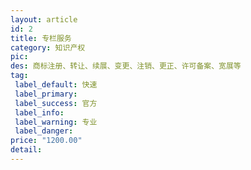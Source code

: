 ```yaml
---
layout: article
id: 2
title: 专栏服务
category: 知识产权
pic: 
des: 商标注册、转让、续展、变更、注销、更正、许可备案、宽展等
tag: 
 label_default: 快速
 label_primary: 
 label_success: 官方
 label_info: 
 label_warning: 专业
 label_danger: 
price: "1200.00" 
detail: 
---
```


